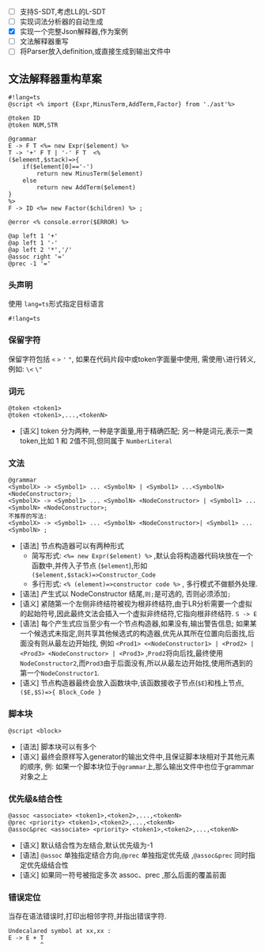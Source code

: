 - [ ] 支持S-SDT,考虑LL的L-SDT
- [ ] 实现词法分析器的自动生成
- [x] 实现一个完整Json解释器,作为案例
- [ ] 文法解释器重写
- [ ] 将Parser放入definition,或直接生成到输出文件中

## 文法解释器重构草案

```
#!lang=ts
@script <% import {Expr,MinusTerm,AddTerm,Factor} from './ast'%>

@token ID
@token NUM,STR

@grammar
E -> F T <%= new Expr($element) %>
T -> '+' F T | '-' F T  <%
($element,$stack)=>{
	if($element[0]=='-')
		return new MinusTerm($element)
	else
		return new AddTerm($element)
}
%>
F -> ID <%= new Factor($children) %> ;

@error <% console.error($ERROR) %>

@ap left 1 '+'
@ap left 1 '-'
@ap left 2 '*','/'
@assoc right '='
@prec -1 '='
```

### 头声明

使用 `lang=ts`形式指定目标语言

```
#!lang=ts
```

### 保留字符

保留字符包括 `<`  `>` `'` `"`, 如果在代码片段中或token字面量中使用, 需使用`\`进行转义,例如: `\<` `\"`

### 词元

```
@token <token1>
@token <token1>,...,<tokenN>
```

- [语义] token 分为两种, 一种是字面量,用于精确匹配; 另一种是词元,表示一类token,比如 1 和 2值不同,但同属于 `NumberLiteral`

### 文法

```
@grammar
<SymbolX> -> <Symbol1> ... <SymbolN> | <Symbol1> ...<SymbolN> <NodeConstructor>;
<SymbolX> -> <Symbol1> ... <SymbolN> <NodeConstructor> | <Symbol1> ...<SymbolN> <NodeConstructor>;
不推荐的写法:
<SymbolX> -> <Symbol1> ... <SymbolN> <NodeConstructor>| <Symbol1> ...<SymbolN> ;
```

- [语法] 节点构造器可以有两种形式
	- 简写形式: `<%= new Expr($element) %>` ,默认会将构造器代码块放在一个函数中,并传入子节点 (`$element`),形如 `($element,$stack)=>Constructor_Code`
	- 多行形式: `<% (element)=>constructor code %>` , 多行模式不做额外处理.
- [语法] 产生式以 NodeConstructor 结尾,`则;`是可选的, 否则必须添加`;`
- [语义] 紧随第一个左侧非终结符被视为根非终结符,由于LR分析需要一个虚拟的起始符号,因此最终文法会插入一个虚拟非终结符,它指向根非终结符. `S -> E`
- [语法] 每个产生式应当至少有一个节点构造器,如果没有,输出警告信息; 如果某一个候选式未指定,则共享其他候选式的构造器,优先从其所在位置向后面找,后面没有则从最左边开始找, 例如 `<Prod1> <<NodeConstructor1> | <Prod2> | <Prod3> <NodeConstructor> | <Prod3>` ,`Prod2`将向后找,最终使用`NodeConstructor2`,而`Prod3`由于后面没有,所以从最左边开始找,使用所遇到的第一个`NodeConstructor1`.
- [语义] 节点构造器最终会放入函数块中,该函数接收子节点(`$E`)和栈上节点, `($E,$S)=>{ Block_Code }`

### 脚本块

```
@script <block>
```
- [语法] 脚本块可以有多个
- [语义] 最终会原样写入generator的输出文件中,且保证脚本块相对于其他元素的顺序, 例: 如果一个脚本块位于`@grammar`上,那么输出文件中也位于grammar对象之上

### 优先级&结合性

```
@assoc <associate> <token1>,<token2>,...,<tokenN>
@prec <priority> <token1>,<token2>,...,<tokenN>
@assoc&prec <associate> <priority> <token1>,<token2>,...,<tokenN>
```

- [语义] 默认结合性为左结合,默认优先级为-1
- [语法] `@assoc` 单独指定结合方向,`@prec` 单独指定优先级 ,`@assoc&prec` 同时指定优先级结合性
- [语义] 如果同一符号被指定多次 assoc、prec ,那么后面的覆盖前面


### 错误定位

当存在语法错误时,打印出相邻字符,并指出错误字符.

```
Undecalared symbol at xx,xx :
E -> E + T
         ^
```